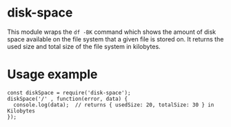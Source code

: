 # disk-space
This module wraps the `df -BK` command which shows the amount of disk space available on the file system that a given file is stored on. It returns the used size and total size of the file system in kilobytes.

# Usage example

```
const diskSpace = require('disk-space');
diskSpace('/' , function(error, data) {
  console.log(data);  // returns { usedSize: 20, totalSize: 30 } in Kilobytes
});

```
